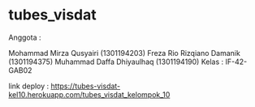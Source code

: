 # tubes_visdat

Anggota : 

Mohammad Mirza Qusyairi (1301194203)
Freza Rio Rizqiano Damanik (1301194375)
Muhammad Daffa Dhiyaulhaq (1301194190)
Kelas : IF-42-GAB02

link deploy : https://tubes-visdat-kel10.herokuapp.com/tubes_visdat_kelompok_10
